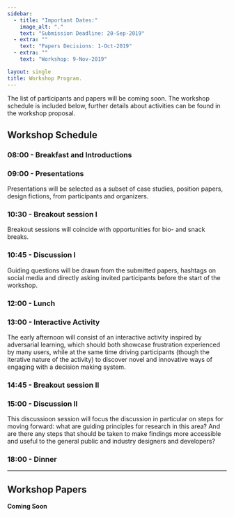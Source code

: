 ```yaml
---
sidebar:
  - title: "Important Dates:"
    image_alt: "."
    text: "Submission Deadline: 20-Sep-2019"
  - extra: ""
    text: "Papers Decisions: 1-Oct-2019"
  - extra: ""
    text: "Workshop: 9-Nov-2019"

layout: single
title: Workshop Program.
---
```


The list of participants and papers will be coming soon. The workshop schedule is included below, further details about activities can be found in the workshop proposal.

## Workshop Schedule 

### 08:00 - Breakfast and Introductions

### 09:00 - Presentations
Presentations will be selected as a subset of case studies, position papers, design fictions, from participants and organizers. 

### 10:30 - Breakout session I
Breakout sessions will coincide with opportunities for bio- and snack breaks. 

### 10:45 - Discussion I
Guiding questions will be drawn from the submitted papers, hashtags on social media and directly asking invited participants before the start of the workshop. 

### 12:00 - Lunch

### 13:00 - Interactive Activity
The early afternoon will consist of an interactive activity inspired by adversarial learning, which should both showcase frustration experienced by many users, while at the same time driving participants (though the iterative nature of the activity) to discover novel and innovative ways of engaging with a decision making system.

### 14:45 - Breakout session II

### 15:00 - Discussion II
This discussioon session will focus the discussion in particular on steps for moving forward: what are guiding principles for research in this area? And are there any steps that should be taken to make findings more accessible and useful to the general public and industry designers and developers?

### 18:00 - Dinner


---


## Workshop Papers

**Coming Soon** 
